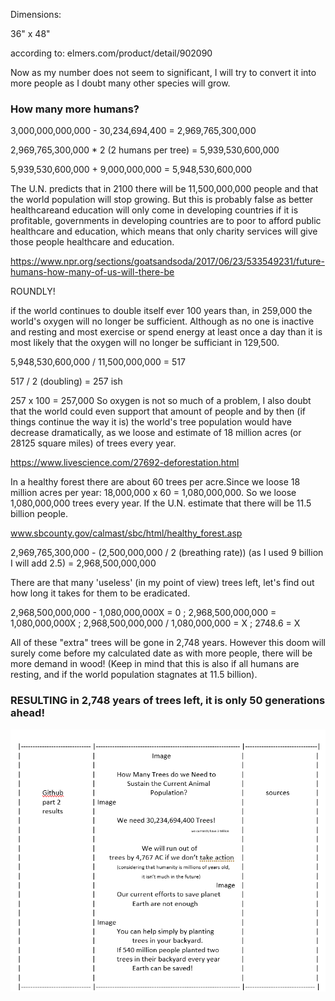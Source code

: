 Dimensions:

36" x 48"

according to: elmers.com/product/detail/902090

Now as my number does not seem to significant, I will try to convert it into more people as I doubt many other species will grow.

### How many more humans?

3,000,000,000,000 - 30,234,694,400 = 2,969,765,300,000

2,969,765,300,000 * 2 (2 humans per tree) = 5,939,530,600,000

5,939,530,600,000 + 9,000,000,000 = 5,948,530,600,000

The U.N. predicts that in 2100 there will be 11,500,000,000 people and that the world population will stop growing. But this is probably false as better healthcareand education will only come in developing countries if it is profitable, governments in developing countries are to poor to afford public healthcare and education, which means that only charity services will give those people healthcare and education.

https://www.npr.org/sections/goatsandsoda/2017/06/23/533549231/future-humans-how-many-of-us-will-there-be

ROUNDLY!

if the world continues to double itself ever 100 years than, in 259,000 the world's oxygen will no longer be sufficient. Although as no one is inactive and resting and most exercise or spend energy at least once a day than it is most likely that the oxygen will no longer be sufficiant in 129,500.

5,948,530,600,000 / 11,500,000,000 = 517

517 / 2 (doubling) = 257 ish

257 x 100 = 257,000
So oxygen is not so much of a problem, I also doubt that the world could even support that amount of people and by then (if things continue the way it is) the world's tree population would have decrease dramatically, as we loose and estimate of 18 million acres (or 28125 square miles) of trees every year.

https://www.livescience.com/27692-deforestation.html

In a healthy forest there are about 60 trees per acre.Since we loose 18 million acres per year: 18,000,000 x 60 = 1,080,000,000. So we loose 1,080,000,000 trees every year. If the U.N. estimate that there will be 11.5 billion people.

www.sbcounty.gov/calmast/sbc/html/healthy_forest.asp

2,969,765,300,000 - (2,500,000,000 / 2 (breathing rate)) (as I used 9 billion I will add 2.5) = 2,968,500,000,000

There are that many 'useless' (in my point of view) trees left, let's find out how long it takes for them to be eradicated.

2,968,500,000,000 - 1,080,000,000X = 0 ; 2,968,500,000,000 = 1,080,000,000X ; 2,968,500,000,000 / 1,080,000,000 = X ; 2748.6 = X 

All of these "extra" trees will be gone in 2,748 years. However this doom will surely come before my calculated date as with more people, there will be more demand in wood! (Keep in mind that this is also if all humans are resting, and if the world population stagnates at 11.5 billion).

### RESULTING in 2,748 years of trees left, it is only 50 generations ahead! ###


![alt text](trifold_design.png)
